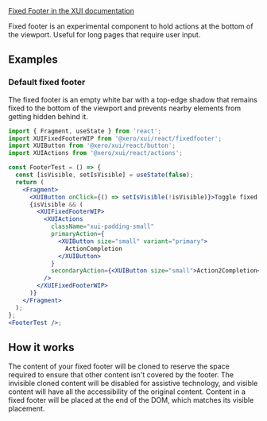 <div class="xui-margin-vertical">
	<a href="../section-components-navigation-fixedfooter.html" isDocLink>Fixed Footer in the XUI documentation</a>
</div>

Fixed footer is an experimental component to hold actions at the bottom of the viewport. Useful for long pages that require user input.

## Examples

### Default fixed footer

The fixed footer is an empty white bar with a top-edge shadow that remains fixed to the bottom of the viewport and prevents nearby elements from getting hidden behind it.

```jsx harmony
import { Fragment, useState } from 'react';
import XUIFixedFooterWIP from '@xero/xui/react/fixedfooter';
import XUIButton from '@xero/xui/react/button';
import XUIActions from '@xero/xui/react/actions';

const FooterTest = () => {
  const [isVisible, setIsVisible] = useState(false);
  return (
    <Fragment>
      <XUIButton onClick={() => setIsVisible(!isVisible)}>Toggle fixed footer</XUIButton>
      {isVisible && (
        <XUIFixedFooterWIP>
          <XUIActions
            className="xui-padding-small"
            primaryAction={
              <XUIButton size="small" variant="primary">
                ActionCompletion
              </XUIButton>
            }
            secondaryAction={<XUIButton size="small">Action2Completion</XUIButton>}
          />
        </XUIFixedFooterWIP>
      )}
    </Fragment>
  );
};
<FooterTest />;
```

## How it works

The content of your fixed footer will be cloned to reserve the space required to ensure that other content isn't covered by the footer. The invisible cloned content will be disabled for assistive technology, and visible content will have all the accessibility of the original content. Content in a fixed footer will be placed at the end of the DOM, which matches its visible placement.

